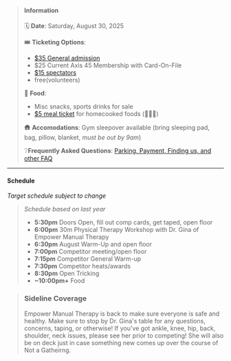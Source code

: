 
<!-- # Labor Day Mini -->
> #### Information
>
> 🗓️ **Date**: Saturday, August 30, 2025
>
> 🎟️ **Ticketing Options**: 
> - [$35 General admission](#buy-button-wrapper)
> - $25 Current Axis 45 Membership with Card-On-File
> - [$15 spectators](#buy-button-wrapper)
> - free(volunteers)
>
> 🥔 **Food**: 
> - Misc snacks, sports drinks for sale
> - [$5 meal ticket](#buy-button-wrapper) for homecooked foods (🐖🥔🥦)
>
> 🛖 **Accomodations**: Gym sleepover available (bring sleeping pad, bag, pillow, blanket, *must be out by 9am*)
>
> ❔**Frequently Asked Questions**: [Parking, Payment, Finding us, and other FAQ](https://www.seattletricking.com/faq)

---

#### Schedule

_Target schedule subject to change_

> *Schedule based on last year*
> - **5:30pm** Doors Open, fill out comp cards, get taped, open floor
> - **6:00pm** 30m Physical Therapy Workshop with Dr. Gina of Empower Manual Therapy
> - **6:30pm** August Warm-Up and open floor
> - **7:00pm** Competitor meeting/open floor
> - **7:15pm** Competitor General Warm-up
> - **7:30pm** Competitor heats/awards
> - **8:30pm** Open Tricking
> - **~10:00pm+** Food

> ### Sideline Coverage
>
> Empower Manual Therapy is back to make sure everyone is safe and healthy. Make sure to stop by Dr. Gina's table for any questions, concerns, taping, or otherwise!  If you've got ankle, knee, hip, back, shoulder, neck issues, please see her prior to competing!  She will also be on deck just in case something new comes up over the course of Not a Gatheirng.

